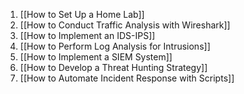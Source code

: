 1. [[How to Set Up a Home Lab]]
2. [[How to Conduct Traffic Analysis with Wireshark]]
3. [[How to Implement an IDS-IPS]]
4. [[How to Perform Log Analysis for Intrusions]]
5. [[How to Implement a SIEM System]]
6. [[How to Develop a Threat Hunting Strategy]]
7. [[How to Automate Incident Response with Scripts]]
